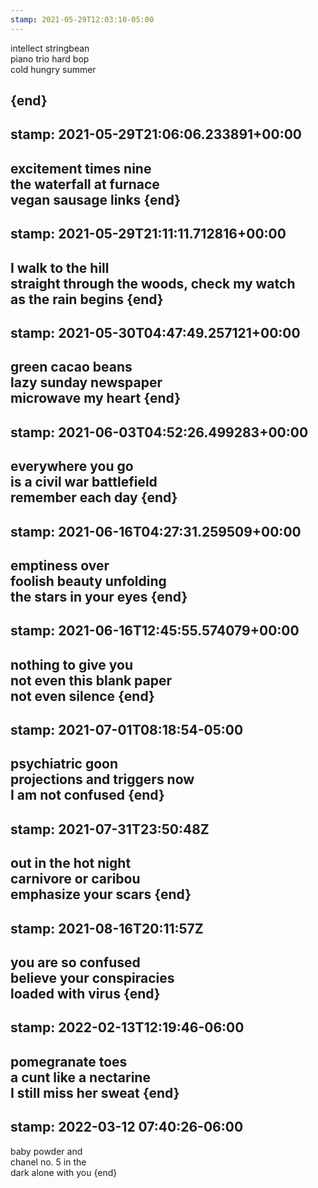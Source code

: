 ```yaml
---
stamp: 2021-05-29T12:03:10-05:00
---
```

intellect stringbean  
piano trio hard bop  
cold hungry summer

{end}
---
stamp: 2021-05-29T21:06:06.233891+00:00
---
excitement times nine  
the waterfall at furnace  
vegan sausage links
{end}
---
stamp: 2021-05-29T21:11:11.712816+00:00
---
I walk to the hill  
straight through the woods, check my watch  
as the rain begins
{end}
---
stamp: 2021-05-30T04:47:49.257121+00:00
---
green cacao beans  
lazy sunday newspaper  
microwave my heart 
{end}
---
stamp: 2021-06-03T04:52:26.499283+00:00
---
everywhere you go  
is a civil war battlefield  
remember each day
{end}
---
stamp: 2021-06-16T04:27:31.259509+00:00
---
emptiness over  
foolish beauty unfolding  
the stars in your eyes
{end}
---
stamp: 2021-06-16T12:45:55.574079+00:00
---
nothing to give you  
not even this blank paper  
not even silence
{end}
---
stamp: 2021-07-01T08:18:54-05:00
---
psychiatric goon  
projections and triggers now  
I am not confused
{end}
---
stamp: 2021-07-31T23:50:48Z
---
out in the hot night  
carnivore or caribou  
emphasize your scars
{end}
---
stamp: 2021-08-16T20:11:57Z
---
you are so confused  
believe your conspiracies  
loaded with virus
{end}
---
stamp: 2022-02-13T12:19:46-06:00
---
pomegranate toes  
a cunt like a nectarine  
I still miss her sweat
{end}
---
stamp: 2022-03-12 07:40:26-06:00
---
baby powder and  
chanel no. 5 in the  
dark alone with you
{end}
